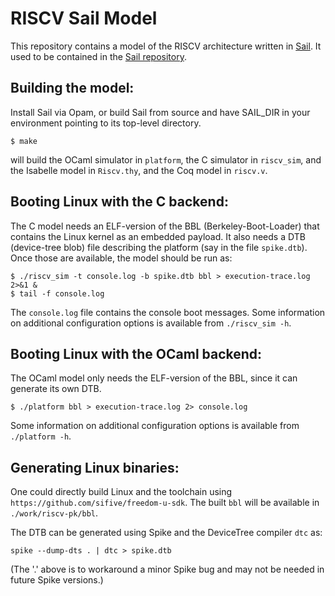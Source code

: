 RISCV Sail Model
================

This repository contains a model of the RISCV architecture written in
[Sail](https://www.cl.cam.ac.uk/~pes20/sail/). It used to be contained
in the [Sail repository](https://github.com/rems-project/sail).


Building the model:
-------------------

Install Sail via Opam, or build Sail from source and have SAIL_DIR in
your environment pointing to its top-level directory.

```
$ make
```
will build the OCaml simulator in ```platform```, the C simulator in
```riscv_sim```, and the Isabelle model in ```Riscv.thy```, and the Coq
model in ```riscv.v```.

Booting Linux with the C backend:
---------------------------------

The C model needs an ELF-version of the BBL (Berkeley-Boot-Loader)
that contains the Linux kernel as an embedded payload.  It also needs
a DTB (device-tree blob) file describing the platform (say in the file
```spike.dtb```).  Once those are available, the model should be run
as:

```
$ ./riscv_sim -t console.log -b spike.dtb bbl > execution-trace.log 2>&1 &
$ tail -f console.log
```

The ```console.log``` file contains the console boot messages.  Some
information on additional configuration options is available from
```./riscv_sim -h```.

Booting Linux with the OCaml backend:
-------------------------------------

The OCaml model only needs the ELF-version of the BBL, since it can generate its
own DTB.
```
$ ./platform bbl > execution-trace.log 2> console.log
```
Some information on additional configuration options is available from
```./platform -h```.

Generating Linux binaries:
--------------------------

One could directly build Linux and the toolchain using
```https://github.com/sifive/freedom-u-sdk```.  The built ```bbl```
will be available in ```./work/riscv-pk/bbl```.

The DTB can be generated using Spike and the DeviceTree compiler
```dtc``` as:

```
spike --dump-dts . | dtc > spike.dtb
```

(The '.' above is to workaround a minor Spike bug and may not be
needed in future Spike versions.)
